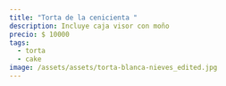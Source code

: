 ```yaml
---
title: "Torta de la cenicienta "
description: Incluye caja visor con moño
precio: $ 10000
tags:
  - torta
  - cake
image: /assets/assets/torta-blanca-nieves_edited.jpg
---
```

